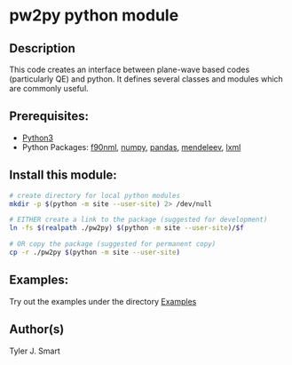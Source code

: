 pw2py python module
====================

Description
------------------------------------
This code creates an interface between plane-wave based codes (particularly QE) and python. 
It defines several classes and modules which are commonly useful.

Prerequisites:
------------------------------------
* [Python3](https://www.python.org/downloads)
* Python Packages: [f90nml](https://pypi.org/project/f90nml/), [numpy](https://pypi.org/project/numpy/), [pandas](https://pypi.org/project/numpy/), [mendeleev](https://pypi.org/project/mendeleev/), [lxml](https://pypi.org/project/lxml/)

Install this module:
------------------

```bash
# create directory for local python modules
mkdir -p $(python -m site --user-site) 2> /dev/null

# EITHER create a link to the package (suggested for development)
ln -fs $(realpath ./pw2py) $(python -m site --user-site)/$f

# OR copy the package (suggested for permanent copy)
cp -r ./pw2py $(python -m site --user-site)
```

Examples:
------------------------------------
Try out the examples under the directory [Examples](Examples/)


Author(s)
------------------------------------
Tyler J. Smart

